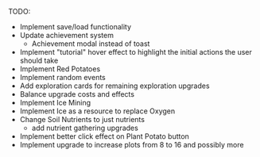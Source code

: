 TODO:

- Implement save/load functionality
- Update achievement system
    - Achievement modal instead of toast
- Implement "tutorial" hover effect to highlight the initial actions the user should take
- Implement Red Potatoes
- Implement random events
- Add exploration cards for remaining exploration upgrades
- Balance upgrade costs and effects
- Implement Ice Mining
- Implement Ice as a resource to replace Oxygen
- Change Soil Nutrients to just nutrients
    - add nutrient gathering upgrades
- Implement better click effect on Plant Potato button
- Implement upgrade to increase plots from 8 to 16 and possibly more
